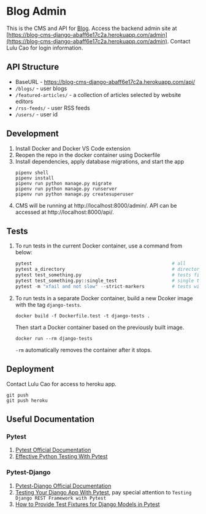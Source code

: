 # Blog Admin
This is the CMS and API for [Blog](https://github.com/lulu-cao/blog). Access the backend admin site at [https://blog-cms-django-abaff6e17c2a.herokuapp.com/admin](https://blog-cms-django-abaff6e17c2a.herokuapp.com/admin). Contact Lulu Cao for login information.

## API Structure
* BaseURL - https://blog-cms-django-abaff6e17c2a.herokuapp.com/api/
* `/blogs/` - user blogs
* `/featured-articles/` - a collection of articles selected by website editors
* `/rss-feeds/` - user RSS feeds
* `/users/` - user id

## Development
1. Install Docker and Docker VS Code extension
2. Reopen the repo in the docker container using Dockerfile
3. Install dependencies, apply database migrations, and start the app
    ```
    pipenv shell
    pipenv install
    pipenv run python manage.py migrate
    pipenv run python manage.py runserver
    pipenv run python manage.py createsuperuser
    ```
4. CMS will be running at http://localhost:8000/admin/. API can be accessed at http://localhost:8000/api/.

## Tests
1. To run tests in the current Docker container, use a command from below:
    ```python
    pytest                                                   # all 
    pytest a_directory                                       # directory
    pytest test_something.py                                 # tests file
    pytest test_something.py::single_test                    # single test function
    pytest -m "xfail and not slow" --strict-markers          # tests with Marks
    ``` 

2. To run tests in a separate Docker container, build a new Dcoker image with the tag `django-tests`.
    ```
    docker build -f Dockerfile.test -t django-tests .
    ```

    Then start a Docker container based on the previously built image. 
    ```
    docker run --rm django-tests
    ```
    `-rm` automatically removes the container after it stops.

## Deployment
Contact Lulu Cao for access to heroku app.
```
git push
git push heroku
```

## Useful Documentation
### Pytest
1. [Pytest Official Documentation](https://docs.pytest.org/en/stable/getting-started.html#get-started)
2. [Effective Python Testing With Pytest](https://realpython.com/pytest-python-testing/)

### Pytest-Django
1. [Pytest-Django Official Documentation](https://pytest-django.readthedocs.io/en/stable/)
2. [Testing Your Django App With Pytest](https://djangostars.com/blog/django-pytest-testing/), pay special attention to `Testing Django REST Framework with Pytest`
3. [How to Provide Test Fixtures for Django Models in Pytest](https://realpython.com/django-pytest-fixtures/)